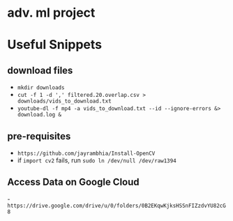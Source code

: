 # adv. ml project

# Useful Snippets

## download files
- `mkdir downloads`
- `cut -f 1 -d ',' filtered.20.overlap.csv > downloads/vids_to_download.txt`
- `youtube-dl -f mp4 -a vids_to_download.txt --id --ignore-errors &> download.log &`

## pre-requisites
- `https://github.com/jayrambhia/Install-OpenCV`
- if `import cv2` fails, run `sudo ln /dev/null /dev/raw1394`

## Access Data on Google Cloud
-`https://drive.google.com/drive/u/0/folders/0B2EKqwKjksHSSnFIZzdvYU82cG8`

